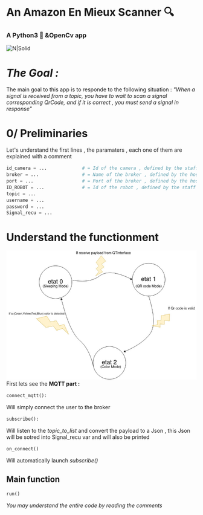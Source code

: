# An Amazon En Mieux Scanner    🔍
### A Python3 🐍 &OpenCv app 

![N|Solid](https://encrypted-tbn0.gstatic.com/images?q=tbn:ANd9GcT3D3aBeLr69N4cnxkqpVyEFExJ6czj-RqlIw&usqp=CAU)

# *The Goal :*
The main goal to this app is to responde to the following situation : 
*"When a signal is received from a topic, you have to wait to scan a signal corresponding QrCode, and if it is correct , you must send a signal in response"*

# 0/ Preliminaries
Let's understand the first lines , the paramaters , each one of them are explained with a comment 
```python
id_camera = ...             # = Id of the camera , defined by the staff
broker = ...                # = Name of the broker , defined by the host of the server : IMERIR
port = ...                  # = Port of the broker , defined by the host of the server : IMERIR
ID_ROBOT = ...              # = Id of the robot , defined by the staff
topic = ...
username = ...
password = ...
Signal_recu = ...
```
#  Understand the functionment 
![Screenshot](etat_machine.jpg)
First lets see the **MQTT part :** 
```python
connect_mqtt():
```
Will simply connect the user to the broker

```python
subscribe():
```
Will listen to the *topic_to_list* and convert the payload to a Json , this Json will be sotred into Signal_recu var and will also be printed

```python
on_connect()
```
Will automatically launch *subscribe()*

## **Main function**
```python
run()
```
*You may understand the entire code by reading the comments*

